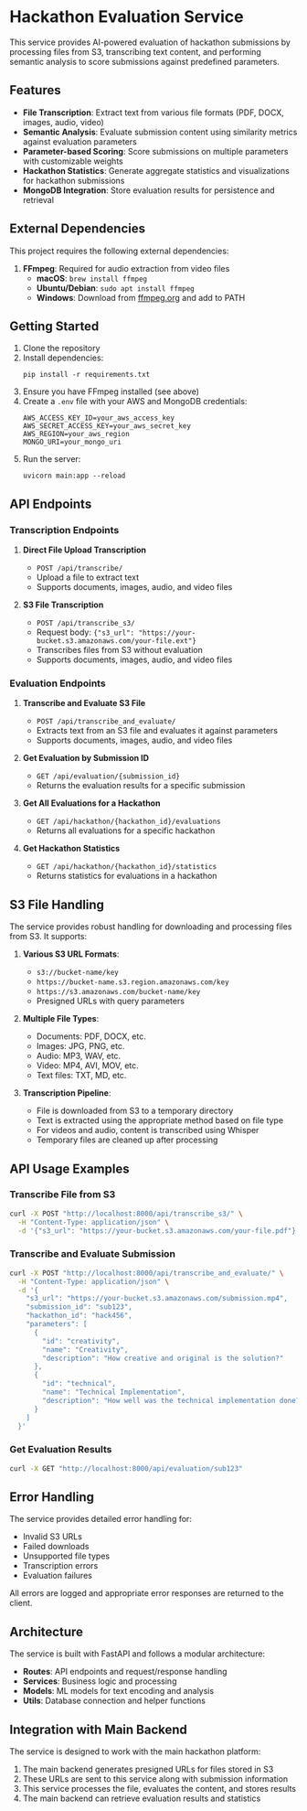 # Hackathon Evaluation Service

This service provides AI-powered evaluation of hackathon submissions by processing files from S3, transcribing text content, and performing semantic analysis to score submissions against predefined parameters.

## Features

- **File Transcription**: Extract text from various file formats (PDF, DOCX, images, audio, video)
- **Semantic Analysis**: Evaluate submission content using similarity metrics against evaluation parameters
- **Parameter-based Scoring**: Score submissions on multiple parameters with customizable weights
- **Hackathon Statistics**: Generate aggregate statistics and visualizations for hackathon submissions
- **MongoDB Integration**: Store evaluation results for persistence and retrieval

## External Dependencies

This project requires the following external dependencies:

1. **FFmpeg**: Required for audio extraction from video files
   - **macOS**: `brew install ffmpeg`
   - **Ubuntu/Debian**: `sudo apt install ffmpeg`
   - **Windows**: Download from [ffmpeg.org](https://ffmpeg.org/download.html) and add to PATH

## Getting Started

1. Clone the repository
2. Install dependencies:
   ```
   pip install -r requirements.txt
   ```
3. Ensure you have FFmpeg installed (see above)
4. Create a `.env` file with your AWS and MongoDB credentials:
   ```
   AWS_ACCESS_KEY_ID=your_aws_access_key
   AWS_SECRET_ACCESS_KEY=your_aws_secret_key
   AWS_REGION=your_aws_region
   MONGO_URI=your_mongo_uri
   ```
5. Run the server:
   ```
   uvicorn main:app --reload
   ```

## API Endpoints

### Transcription Endpoints

1. **Direct File Upload Transcription**
   - `POST /api/transcribe/`
   - Upload a file to extract text
   - Supports documents, images, audio, and video files

2. **S3 File Transcription**
   - `POST /api/transcribe_s3/`
   - Request body: `{"s3_url": "https://your-bucket.s3.amazonaws.com/your-file.ext"}`
   - Transcribes files from S3 without evaluation
   - Supports documents, images, audio, and video files

### Evaluation Endpoints

1. **Transcribe and Evaluate S3 File**
   - `POST /api/transcribe_and_evaluate/`
   - Extracts text from an S3 file and evaluates it against parameters
   - Supports documents, images, audio, and video files

2. **Get Evaluation by Submission ID**
   - `GET /api/evaluation/{submission_id}`
   - Returns the evaluation results for a specific submission

3. **Get All Evaluations for a Hackathon**
   - `GET /api/hackathon/{hackathon_id}/evaluations`
   - Returns all evaluations for a specific hackathon

4. **Get Hackathon Statistics**
   - `GET /api/hackathon/{hackathon_id}/statistics`
   - Returns statistics for evaluations in a hackathon

## S3 File Handling

The service provides robust handling for downloading and processing files from S3. It supports:

1. **Various S3 URL Formats**:
   - `s3://bucket-name/key`
   - `https://bucket-name.s3.region.amazonaws.com/key`
   - `https://s3.amazonaws.com/bucket-name/key`
   - Presigned URLs with query parameters

2. **Multiple File Types**:
   - Documents: PDF, DOCX, etc.
   - Images: JPG, PNG, etc.
   - Audio: MP3, WAV, etc.
   - Video: MP4, AVI, MOV, etc.
   - Text files: TXT, MD, etc.

3. **Transcription Pipeline**:
   - File is downloaded from S3 to a temporary directory
   - Text is extracted using the appropriate method based on file type
   - For videos and audio, content is transcribed using Whisper
   - Temporary files are cleaned up after processing

## API Usage Examples

### Transcribe File from S3

```bash
curl -X POST "http://localhost:8000/api/transcribe_s3/" \
  -H "Content-Type: application/json" \
  -d '{"s3_url": "https://your-bucket.s3.amazonaws.com/your-file.pdf"}'
```

### Transcribe and Evaluate Submission

```bash
curl -X POST "http://localhost:8000/api/transcribe_and_evaluate/" \
  -H "Content-Type: application/json" \
  -d '{
    "s3_url": "https://your-bucket.s3.amazonaws.com/submission.mp4",
    "submission_id": "sub123",
    "hackathon_id": "hack456",
    "parameters": [
      {
        "id": "creativity",
        "name": "Creativity",
        "description": "How creative and original is the solution?"
      },
      {
        "id": "technical",
        "name": "Technical Implementation",
        "description": "How well was the technical implementation done?"
      }
    ]
  }'
```

### Get Evaluation Results

```bash
curl -X GET "http://localhost:8000/api/evaluation/sub123"
```

## Error Handling

The service provides detailed error handling for:
- Invalid S3 URLs
- Failed downloads
- Unsupported file types
- Transcription errors
- Evaluation failures

All errors are logged and appropriate error responses are returned to the client.

## Architecture

The service is built with FastAPI and follows a modular architecture:

- **Routes**: API endpoints and request/response handling
- **Services**: Business logic and processing
- **Models**: ML models for text encoding and analysis
- **Utils**: Database connection and helper functions

## Integration with Main Backend

The service is designed to work with the main hackathon platform:

1. The main backend generates presigned URLs for files stored in S3
2. These URLs are sent to this service along with submission information
3. This service processes the file, evaluates the content, and stores results
4. The main backend can retrieve evaluation results and statistics
